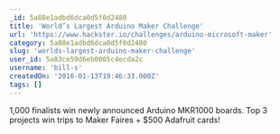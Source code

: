 ```yaml
---
_id: 5a88e1adbd6dca0d5f0d2480
title: 'World’s Largest Arduino Maker Challenge'
url: 'https://www.hackster.io/challenges/arduino-microsoft-maker'
category: 5a88e1adbd6dca0d5f0d2480
slug: 'worlds-largest-arduino-maker-challenge'
user_id: 5a83ce59d6eb0005c4ecda2c
username: 'bill-s'
createdOn: '2016-01-13T19:46:33.000Z'
tags: []
---
```


1,000 finalists win newly announced Arduino MKR1000 boards. Top 3 projects win trips to Maker Faires + $500 Adafruit cards!
